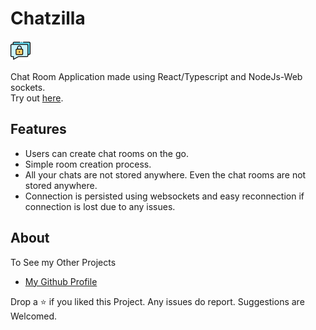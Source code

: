 # Chatzilla

<p>
<img src="./client/public/icon.png"/>
</p>

Chat Room Application made using React/Typescript and NodeJs-Web sockets.\
Try out [here](https://chatzilla-web.netlify.app).

## Features

- Users can create chat rooms on the go.
- Simple room creation process.
- All your chats are not stored anywhere. Even the chat rooms are not stored anywhere.
- Connection is persisted using websockets and easy reconnection if connection is lost due to any issues.

## About

To See my Other Projects

- [My Github Profile](https://github.com/Poujhit)

Drop a ⭐ if you liked this Project. Any issues do report. Suggestions are Welcomed.
